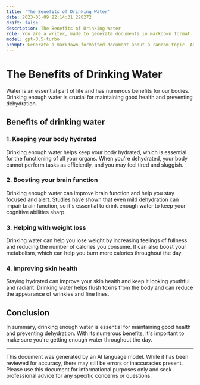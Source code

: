 ```yaml
---
title: 'The Benefits of Drinking Water'
date: 2023-05-09 22:14:31.220272
draft: false
description: The Benefits of Drinking Water
role: You are a writer, made to generate documents in markdown format. It is very important that all of the documents you generate are in valid markdown format.
model: gpt-3.5-turbo
prompt: Generate a markdown formatted document about a random topic. At the bottom, include a disclaimer explaining that the document was generated by you. The first line of the document should be the title. Make sure that the entire document is in proper markdown format, using a mix of various tags to make the document visually appealing.
---
```


# The Benefits of Drinking Water

Water is an essential part of life and has numerous benefits for our bodies. Drinking enough water is crucial for maintaining good health and preventing dehydration.

## Benefits of drinking water

### 1. Keeping your body hydrated

Drinking enough water helps keep your body hydrated, which is essential for the functioning of all your organs. When you're dehydrated, your body cannot perform tasks as efficiently, and you may feel tired and sluggish.

### 2. Boosting your brain function

Drinking enough water can improve brain function and help you stay focused and alert. Studies have shown that even mild dehydration can impair brain function, so it's essential to drink enough water to keep your cognitive abilities sharp.

### 3. Helping with weight loss

Drinking water can help you lose weight by increasing feelings of fullness and reducing the number of calories you consume. It can also boost your metabolism, which can help you burn more calories throughout the day.

### 4. Improving skin health

Staying hydrated can improve your skin health and keep it looking youthful and radiant. Drinking water helps flush toxins from the body and can reduce the appearance of wrinkles and fine lines.

## Conclusion

In summary, drinking enough water is essential for maintaining good health and preventing dehydration. With its numerous benefits, it's important to make sure you're getting enough water throughout the day.

---

This document was generated by an AI language model. While it has been reviewed for accuracy, there may still be errors or inaccuracies present. Please use this document for informational purposes only and seek professional advice for any specific concerns or questions.
